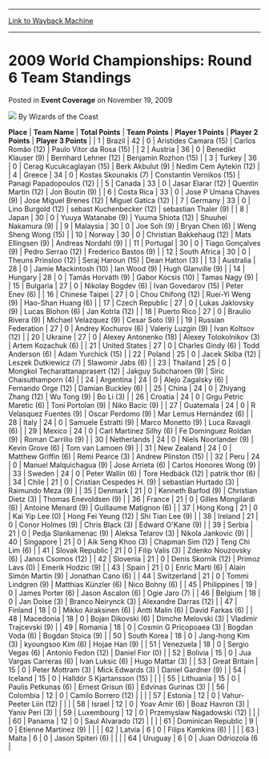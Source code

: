 
---
[Link to Wayback Machine](https://web.archive.org/web/20220524001432/https://magic.wizards.com/en/articles/archive/event-coverage/2009-world-championships-round-6-team-standings-2009-11-19)

[_metadata_:author]:- "Wizards of the Coast"
[_metadata_:description]:- "PlaceTeam NameTotal PointsTeam PointsPlayer 1 PointsPlayer 2 PointsPlayer 3 Points 1Brazil420Aristides Camara (15)Carlos Romão (12)Paulo Vitor da Rosa (15) 2Austria360Benedikt Klauser (9)Bernhard Lehner (12)Benjamin Rozhon (15) 3Turkey360Cerag Kucukcaglayan (15)Berk Akbulut (9)Nedim Cem Aytekin (12) 4Greece340Kostas Skounakis (7)Constantin Vernikos (15)Panagi Papadopoulos (12)"
[_metadata_:generator]:- "Drupal 7 (http://drupal.org)"
[_metadata_:node]:- "519521"
[_metadata_:publish_date]:- "2009-11-19"
[_metadata_:source]:- "div-main-content"
[_metadata_:title]:- "2009 World Championships: Round 6 Team Standings"
[_metadata_:wayback_capture_timestamp]:- "2022-05-24 00:14:32"
[_metadata_:wayback_raw_url]:- "https://web.archive.org/web/20220524001432id_/https://magic.wizards.com/en/articles/archive/event-coverage/2009-world-championships-round-6-team-standings-2009-11-19"
[_metadata_:wayback_url]:- "https://magic.wizards.com/en/articles/archive/event-coverage/2009-world-championships-round-6-team-standings-2009-11-19"
---


2009 World Championships: Round 6 Team Standings
================================================



 Posted in **Event Coverage**
 on November 19, 2009 






![](https://media.magic.wizards.com/styles/auth_small/public/images/person/wizards_author.jpg)
By Wizards of the Coast













 **Place** | **Team Name** | **Total Points** | **Team Points** | **Player 1 Points** | **Player 2 Points** | **Player 3 Points** |
| 1 | Brazil | 42 | 0 | Aristides Camara (15) | Carlos Romão (12) | Paulo Vitor da Rosa (15) |
| 2 | Austria | 36 | 0 | Benedikt Klauser (9) | Bernhard Lehner (12) | Benjamin Rozhon (15) |
| 3 | Turkey | 36 | 0 | Cerag Kucukcaglayan (15) | Berk Akbulut (9) | Nedim Cem Aytekin (12) |
| 4 | Greece | 34 | 0 | Kostas Skounakis (7) | Constantin Vernikos (15) | Panagi Papadopoulos (12) |
| 5 | Canada | 33 | 0 | Jasar Elarar (12) | Quentin Martin (12) | Jon Boutin (9) |
| 6 | Costa Rica | 33 | 0 | Jose P Umana Chaves (9) | Jose Miguel Brenes (12) | Miguel Gatica (12) |
| 7 | Germany | 33 | 0 | Lino Burgold (12) | sebast Kuchenbecker (12) | sebastian Thaler (9) |
| 8 | Japan | 30 | 0 | Yuuya Watanabe (9) | Yuuma Shiota (12) | Shuuhei Nakamura (9) |
| 9 | Malaysia | 30 | 0 | Joe Soh (9) | Bryan Chen (6) | Weng Sheng Wong (15) |
| 10 | Norway | 30 | 0 | Christian Bakkehaug (12) | Mats Ellingsen (9) | Andreas Nordahl (9) |
| 11 | Portugal | 30 | 0 | Tiago Gonçalves (9) | Pedro Serrao (12) | Frederico Bastos (9) |
| 12 | South Africa | 30 | 0 | Theuns Prinsloo (12) | Seraj Haroun (15) | Dean Hatton (3) |
| 13 | Australia | 28 | 0 | Jamie Mackintosh (10) | Ian Wood (9) | Hugh Glanville (9) |
| 14 | Hungary | 28 | 0 | Tamás Horváth (9) | Gabor Kocsis (10) | Tamas Nagy (9) |
| 15 | Bulgaria | 27 | 0 | Nikolay Bogdev (6) | Ivan Govedarov (15) | Peter Enev (6) |
| 16 | Chinese Taipei | 27 | 0 | Chou Chifong (12) | Ruei-Yi Weng (9) | Hao-Shan Huang (6) |
| 17 | Czech Republic | 27 | 0 | Lukas Jaklovsky (9) | Lucas Blohon (6) | Jan Kotrla (12) |
| 18 | Puerto Rico | 27 | 0 | Braulio Rivera (9) | Michael Velazquez (9) | Cesar Soto (9) |
| 19 | Russian Federation | 27 | 0 | Andrey Kochurov (6) | Valeriy Luzgin (9) | Ivan Koltsov (12) |
| 20 | Ukraine | 27 | 0 | Alexey Antonenko (18) | Alexey Tolokolnikov (3) | Artem Kozachuk (6) |
| 21 | United States | 27 | 0 | Charles Gindy (6) | Todd Anderson (6) | Adam Yurchick (15) |
| 22 | Poland | 25 | 0 | Jacek Skiba (12) | Leszek Dutkiewicz (7) | Slawomir Jabs (6) |
| 23 | Thailand | 25 | 0 | Mongkol Techarattanaprasert (12) | Jakguy Subcharoen (9) | Siric Chaisuthamporn (4) |
| 24 | Argentina | 24 | 0 | Alejo Zagalsky (6) | Fernando Orge (12) | Damian Buckley (6) |
| 25 | China | 24 | 0 | Zhiyang Zhang (12) | Wu Tong (9) | Bo Li (3) |
| 26 | Croatia | 24 | 0 | Grgu Petric Maretic (6) | Toni Portolan (9) | Niko Bacic (9) |
| 27 | Guatemala | 24 | 0 | R Velasquez Fuentes (9) | Oscar Perdomo (9) | Mar Lemus Hernández (6) |
| 28 | Italy | 24 | 0 | Samuele Estratti (9) | Marco Monetto (9) | Luca Ravagli (6) |
| 29 | Mexico | 24 | 0 | Carl Martinez Silhy (6) | Fe Dominguez Roldan (9) | Roman Carrillo (9) |
| 30 | Netherlands | 24 | 0 | Niels Noorlander (9) | Kevin Grove (6) | Tom van Lamoen (9) |
| 31 | New Zealand | 24 | 0 | Matthew Griffin (6) | Remi Pearce (3) | Andrew Plinston (15) |
| 32 | Peru | 24 | 0 | Manuel Malquichagua (9) | Jose Arrieta (6) | Carlos Honores Wong (9) |
| 33 | Sweden | 24 | 0 | Peter Wallin (6) | Tore Hedbäck (12) | patrik thor (6) |
| 34 | Chile | 21 | 0 | Cristian Cespedes H. (9) | sebastian Hurtado (3) | Raimundo Meza (9) |
| 35 | Denmark | 21 | 0 | Kenneth Barfod (9) | Christian Dietz (3) | Thomas Enevoldsen (9) |
| 36 | France | 21 | 0 | Gilles Mongilardi (6) | Antoine Menard (9) | Guillaume Matignon (6) |
| 37 | Hong Kong | 21 | 0 | Kai Yip Lee (0) | Hong Fei Yeung (12) | Shi Tian Lee (9) |
| 38 | Ireland | 21 | 0 | Conor Holmes (9) | Chris Black (3) | Edward O'Kane (9) |
| 39 | Serbia | 21 | 0 | Pedja Slankamenac (9) | Aleksa Telarov (3) | Nikola Jankovic (9) |
| 40 | Singapore | 21 | 0 | Aik Seng Khoo (3) | Chapman Sim (12) | Teng Chi Lim (6) |
| 41 | Slovak Republic | 21 | 0 | Filip Valis (3) | Zdenko Nouzovsky (6) | Janos Csomos (12) |
| 42 | Slovenia | 21 | 0 | Denis Skornik (12) | Primoz Lavs (0) | Emerik Hodzic (9) |
| 43 | Spain | 21 | 0 | Enric Marti (6) | Alain Simón Martin (9) | Jonathan Cano (6) |
| 44 | Switzerland | 21 | 0 | Tommi Lindgren (9) | Matthias Künzler (6) | Nico Bohny (6) |
| 45 | Philippines | 19 | 0 | James Porter (6) | Jason Ascalon (6) | Ogie Jaro (7) |
| 46 | Belgium | 18 | 0 | Jan Doise (3) | Branco Neirynck (3) | Alexandre Darras (12) |
| 47 | Finland | 18 | 0 | Mikko Airaksinen (6) | Antti Malin (6) | David Farkas (6) |
| 48 | Macedonia | 18 | 0 | Bojan Dikovski (6) | Dimche Melovski (3) | Vladimir Trajcevski (9) |
| 49 | Romania | 18 | 0 | Cosmin G Pricopoaea (3) | Bogdan Voda (6) | Bogdan Stoica (9) |
| 50 | South Korea | 18 | 0 | Jang-hong Kim (3) | kyoungsoo Kim (6) | Hojae Han (9) |
| 51 | Venezuela | 18 | 0 | Sergio Vegas (6) | Antonio Fedon (12) | Daniel Fior (0) |
| 52 | Bolivia | 15 | 0 | Jua Vargas Carreras (6) | Ivan Luksic (6) | Hugo Mattar (3) |
| 53 | Great Britain | 15 | 0 | Peter Mottram (3) | Mick Edwards (3) | Daniel Gardner (9) |
| 54 | Iceland | 15 | 0 | Halldór S Kjartansson (15) |  |  |
| 55 | Lithuania | 15 | 0 | Paulis Petkunas (6) | Ernest Grisun (6) | Edvinas Gurinas (3) |
| 56 | Colombia | 12 | 0 | Camilo Borrero (12) |  |  |
| 57 | Estonia | 12 | 0 | Vahur-Peeter Liin (12) |  |  |
| 58 | Israel | 12 | 0 | Yoav Amir (6) | Boaz Havron (3) | Yaniv Peri (3) |
| 59 | Luxembourg | 12 | 0 | Przemyslaw Nagadowski (12) |  |  |
| 60 | Panama | 12 | 0 | Saul Alvarado (12) |  |  |
| 61 | Dominican Republic | 9 | 0 | Etienne Martinez (9) |  |  |
| 62 | Latvia | 6 | 0 | Filips Kamkins (6) |  |  |
| 63 | Malta | 6 | 0 | Jason Spiteri (6) |  |  |
| 64 | Uruguay | 6 | 0 | Juan Odriozola (6 |








